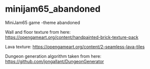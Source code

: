 # minijam65_abandoned
MiniJam65 game -theme abandoned

Wall and floor texture from here: https://opengameart.org/content/handpainted-brick-texture-pack

Lava texture: https://opengameart.org/content/2-seamless-lava-tiles

Dungeon generation algorithm taken from here: https://github.com/jongallant/DungeonGenerator